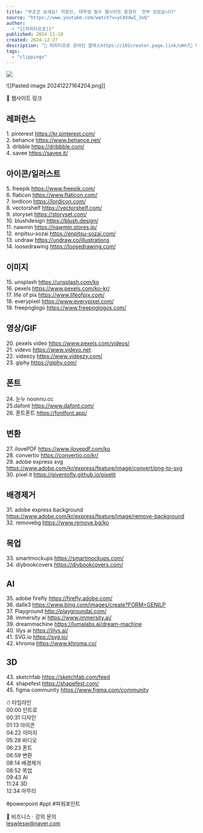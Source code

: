 ```yaml
---
title: "무조건 보세요! 직장인, 대학생 필수 웹사이트 총정리  전부 모았습니다"
source: "https://www.youtube.com/watch?v=yCAVdwI_3vQ"
author:
  - "[[피피티프로]]"
published: 2024-11-10
created: 2024-12-27
description: "📌 피피티프로 온라인 클래스https://101creator.page.link/uHn7📌 피피티 템플릿 보러가기http://smartstore.naver.com/pptproject📌 멤버십 가입하고 자료 받기https://www.youtube.com/channel/UCWmuhz6LZ8u7QNYkITlNcpQ/join📌 웹사이트 링크"
tags:
  - "clippings"
---
```

![](https://www.youtube.com/watch?v=yCAVdwI_3vQ)  

![[Pasted image 20241227164204.png]]

📌 웹사이트 링크  
## 레퍼런스
1\. pinterest https://kr.pinterest.com/  
2\. behance https://www.behance.net/  
3\. dribble https://dribbble.com/  
4\. savee https://savee.it/  
## 아이콘/일러스트
5\. freepik https://www.freepik.com/  
6\. flaticon https://www.flaticon.com/  
7\. lordicon https://lordicon.com/  
8\. vectorshelf https://vectorshelf.com/  
9\. storyset https://storyset.com/  
10\. blushdesign https://blush.design/  
11\. nawmin https://nawmin.stores.jp/  
12\. enpitsu-sozai https://enpitsu-sozai.com/  
13\. undraw https://undraw.co/illustrations  
14\. loosedrawing https://loosedrawing.com/  
## 이미지
15\. unsplash https://unsplash.com/ko  
16\. pexels https://www.pexels.com/ko-kr/  
17\. life of pix https://www.lifeofpix.com/  
18\. everypixel https://www.everypixel.com/  
19\. freepnglogo https://www.freepnglogos.com/  
## 영상/GIF
20\. pexels video https://www.pexels.com/videos/  
21\. videvo https://www.videvo.net  
22\. videezy https://www.videezy.com/  
23\. giphy https://giphy.com/  
## 폰트
24\. 눈누 noonnu.cc  
25.dafont https://www.dafont.com/  
26\. 폰트폰트 https://fontfont.app/  
## 변환
27\. ilovePDF https://www.ilovepdf.com/ko  
28\. convertio https://convertio.co/kr/  
29\. adobe express svg https://www.adobe.com/kr/express/feature/image/convert/png-to-svg  
30\. pixel it https://giventofly.github.io/pixelit  
## 배경제거
31\. adobe express background https://www.adobe.com/kr/express/feature/image/remove-background  
32\. removebg https://www.remove.bg/ko  
## 목업
33\. smartmockups https://smartmockups.com/  
34\. diybookcovers https://diybookcovers.com/  
## AI
35\. adobe firefly https://firefly.adobe.com/  
36\. dalle3 https://www.bing.com/images/create?FORM=GENILP  
37\. Playground http://playgroundai.com/  
38\. immersity ai https://www.immersity.ai/  
39\. dreammachine https://lumalabs.ai/dream-machine  
40\. lilys ai https://lilys.ai/  
41\. SVG.io https://svg.io/  
42\. khroma https://www.khroma.co/  
## 3D
43\. sketchfab https://sketchfab.com/feed  
44\. shapefest https://shapefest.com/  
45\. figma community https://www.figma.com/community  
  
  
⏱ 타임라인  
00:00 인트로  
00:31 디자인  
01:13 아이콘  
04:22 이미지  
05:28 비디오  
06:23 폰트  
06:59 변환  
08:14 배경제거  
08:52 목업  
09:43 AI  
11:24 3D  
12:34 마무리  
  
  
#powerpoint #ppt #파워포인트  
  
💼 비즈니스 · 강의 문의  
leswlesw@naver.com